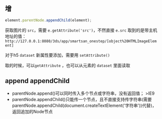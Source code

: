 
## 增

```javascript
element.parentNode.appendChild(element);
```

获取图片的 `src`，需要 `e.getAttribute('src')`，不然直接 `e.src` 取到的是带主机地址的值：
`http://127.0.0.1:8080/3ds/app/smartsan_onestep/[object%20HTMLImageElement]`

对于h5 `dataset` 新属性要添加，需要用 `setAttribute()`

取的时候，可以`getAttribute` ，也可以从元素的 `dataset` 里面读取

## append appendChild
- parentNode.append()可以同时传入多个节点或字符串，没有返回值； >IE9
- parentNode.appendChild()只能传一个节点，且不直接支持传字符串(需要parentNode.appendChild(document.createTextElement('字符串'))代替)，返回追加的Node节点
